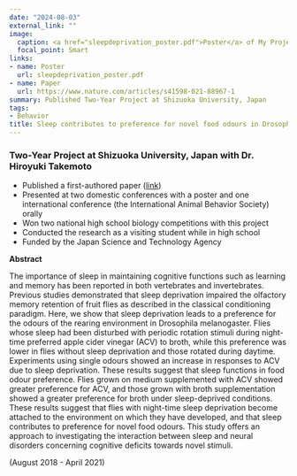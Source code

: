 ```yaml
---
date: "2024-08-03"
external_link: ""
image:
  caption: <a href="sleepdeprivation_poster.pdf">Poster</a> of My Project
  focal_point: Smart
links:
- name: Poster
  url: sleepdeprivation_poster.pdf
- name: Paper
  url: https://www.nature.com/articles/s41598-021-88967-1
summary: Published Two-Year Project at Shizuoka University, Japan
tags:
- Behavior
title: Sleep contributes to preference for novel food odours in Drosophila melanogaster
---
```


### Two-Year Project at Shizuoka University, Japan with Dr. Hiroyuki Takemoto

- Published a first-authored paper ([link](https://www.nature.com/articles/s41598-021-88967-1))
- Presented at two domestic conferences with a poster and one international conference (the International Animal Behavior Society) orally
- Won two national high school biology competitions with this project
- Conducted the research as a visiting student while in high school
- Funded by the Japan Science and Technology Agency

**Abstract**

The importance of sleep in maintaining cognitive functions such as learning and memory has been reported in both vertebrates and invertebrates. Previous studies demonstrated that sleep deprivation impaired the olfactory memory retention of fruit flies as described in the classical conditioning paradigm. Here, we show that sleep deprivation leads to a preference for the odours of the rearing environment in Drosophila melanogaster. Flies whose sleep had been disturbed with periodic rotation stimuli during night-time preferred apple cider vinegar (ACV) to broth, while this preference was lower in flies without sleep deprivation and those rotated during daytime. Experiments using single odours showed an increase in responses to ACV due to sleep deprivation. These results suggest that sleep functions in food odour preference. Flies grown on medium supplemented with ACV showed greater preference for ACV, and those grown with broth supplementation showed a greater preference for broth under sleep-deprived conditions. These results suggest that flies with night-time sleep deprivation become attached to the environment on which they have developed, and that sleep contributes to preference for novel food odours. This study offers an approach to investigating the interaction between sleep and neural disorders concerning cognitive deficits towards novel stimuli.

(August 2018 - April 2021)